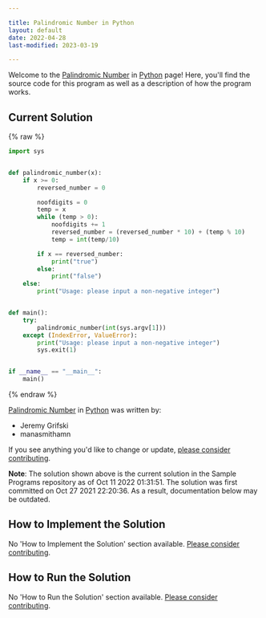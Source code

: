 ```yaml
---

title: Palindromic Number in Python
layout: default
date: 2022-04-28
last-modified: 2023-03-19

---
```


Welcome to the [Palindromic Number](https://sampleprograms.io/projects/palindromic-number) in [Python](https://sampleprograms.io/languages/python) page! Here, you'll find the source code for this program as well as a description of how the program works.

## Current Solution

{% raw %}

```python
import sys


def palindromic_number(x):
    if x >= 0:
        reversed_number = 0

        noofdigits = 0
        temp = x
        while (temp > 0):
            noofdigits += 1
            reversed_number = (reversed_number * 10) + (temp % 10)
            temp = int(temp/10)

        if x == reversed_number:
            print("true")
        else:
            print("false")
    else:
        print("Usage: please input a non-negative integer")


def main():
    try:
        palindromic_number(int(sys.argv[1]))
    except (IndexError, ValueError):
        print("Usage: please input a non-negative integer")
        sys.exit(1)


if __name__ == "__main__":
    main()
```

{% endraw %}

[Palindromic Number](https://sampleprograms.io/projects/palindromic-number) in [Python](https://sampleprograms.io/languages/python) was written by:

- Jeremy Grifski
- manasmithamn

If you see anything you'd like to change or update, [please consider contributing](https://github.com/TheRenegadeCoder/sample-programs).

**Note**: The solution shown above is the current solution in the Sample Programs repository as of Oct 11 2022 01:31:51. The solution was first committed on Oct 27 2021 22:20:36. As a result, documentation below may be outdated.

## How to Implement the Solution

No 'How to Implement the Solution' section available. [Please consider contributing](https://github.com/TheRenegadeCoder/sample-programs-website).

## How to Run the Solution

No 'How to Run the Solution' section available. [Please consider contributing](https://github.com/TheRenegadeCoder/sample-programs-website).